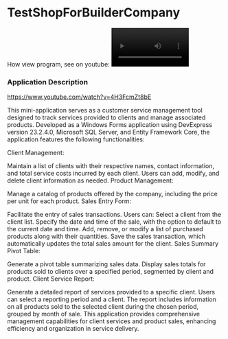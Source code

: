 # TestShopForBuilderCompany

How view program, see on youtube:
<video src='https://www.youtube.com/watch?v=4H3FcmZt8bE' width=180/>


### Application Description

https://www.youtube.com/watch?v=4H3FcmZt8bE

This mini-application serves as a customer service management tool designed to track services provided to clients and manage associated products. 
Developed as a Windows Forms application using DevExpress version 23.2.4.0, Microsoft SQL Server, and Entity Framework Core, the application features the following functionalities:

Client Management:

Maintain a list of clients with their respective names, contact information, and total service costs incurred by each client.
Users can add, modify, and delete client information as needed.
Product Management:

Manage a catalog of products offered by the company, including the price per unit for each product.
Sales Entry Form:

Facilitate the entry of sales transactions.
Users can:
Select a client from the client list.
Specify the date and time of the sale, with the option to default to the current date and time.
Add, remove, or modify a list of purchased products along with their quantities.
Save the sales transaction, which automatically updates the total sales amount for the client.
Sales Summary Pivot Table:

Generate a pivot table summarizing sales data.
Display sales totals for products sold to clients over a specified period, segmented by client and product.
Client Service Report:

Generate a detailed report of services provided to a specific client.
Users can select a reporting period and a client.
The report includes information on all products sold to the selected client during the chosen period, grouped by month of sale.
This application provides comprehensive management capabilities for client services and product sales, enhancing efficiency and organization in service delivery.
